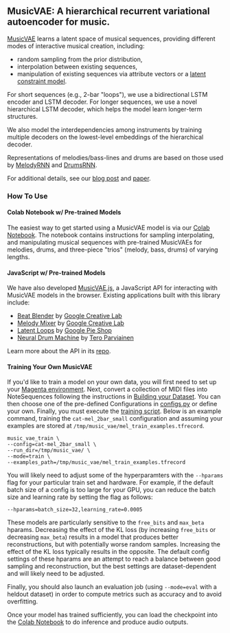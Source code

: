 ## MusicVAE: A hierarchical recurrent variational autoencoder for music.

[MusicVAE](https://g.co/magenta/music-vae) learns a latent space of musical sequences, providing different modes
of interactive musical creation, including:

* random sampling from the prior distribution,
* interpolation between existing sequences,
* manipulation of existing sequences via attribute vectors or a [latent constraint model](https://goo.gl/STGMGx).

For short sequences (e.g., 2-bar "loops"), we use a bidirectional LSTM encoder
and LSTM decoder. For longer sequences, we use a novel hierarchical LSTM
decoder, which helps the model learn longer-term structures.

We also model the interdependencies among instruments by training multiple
decoders on the lowest-level embeddings of the hierarchical decoder.

Representations of melodies/bass-lines and drums are based on those used
by [MelodyRNN](/magenta/models/melody_rnn) and
[DrumsRNN](/magenta/models/drums_rnn).

For additional details, see our [blog post](https://g.co/magenta/music-vae) and [paper](https://goo.gl/magenta/musicvae-paper).

### How To Use

#### Colab Notebook w/ Pre-trained Models
The easiest way to get started using a MusicVAE model is via our
[Colab Notebook](https://g.co/magenta/musicvae-colab).
The notebook contains instructions for sampling interpolating, and manipulating
musical sequences with pre-trained MusicVAEs for melodies, drums, and
three-piece "trios" (melody, bass, drums) of varying lengths.

#### JavaScript w/ Pre-trained Models
We have also developed [MusicVAE.js](https://goo.gl/magenta/musicvae-js), a JavaScript API for interacting with
MusicVAE models in the browser. Existing applications built with this library include:

* [Beat Blender](https://g.co/beatblender) by [Google Creative Lab](https://github.com/googlecreativelab)
* [Melody Mixer](https://g.co/melodymixer) by [Google Creative Lab](https://github.com/googlecreativelab)
* [Latent Loops](https://goo.gl/magenta/latent-loops) by [Google Pie Shop](https://github.com/teampieshop)
* [Neural Drum Machine](https://codepen.io/teropa/pen/RMGxOQ) by [Tero Parviainen](https://github.com/teropa)

Learn more about the API in its [repo](https://goo.gl/magenta/musicvae-js).

#### Training Your Own MusicVAE

If you'd like to train a model on your own data, you will first need to set up
your [Magenta environment](/README.md). Next, convert a collection of MIDI files
into NoteSequences following the instructions in
[Building your Dataset](/magenta/scripts/README.md). You can then choose one of
the pre-defined Configurations in [configs.py](configs.py) or define your own.
Finally, you must execute the [training script](train.py). Below is an example
command, training the `cat-mel_2bar_small` configuration and assuming your
examples are stored at `/tmp/music_vae/mel_train_examples.tfrecord`.

```
music_vae_train \
--config=cat-mel_2bar_small \
--run_dir=/tmp/music_vae/ \
--mode=train \
--examples_path=/tmp/music_vae/mel_train_examples.tfrecord
```

You will likely need to adjust some of the hyperparamters with the `--hparams`
flag for your particular train set and hardware. For example, if the default
batch size of a config is too large for your GPU, you can reduce the batch size
and learning rate by setting the flag as follows:

```
--hparams=batch_size=32,learning_rate=0.0005
```

These models are particularly sensitive to the `free_bits` and `max_beta`
hparams. Decreasing the effect of the KL loss (by increasing `free_bits` or
decreasing `max_beta`) results in a model that produces better reconstructions,
but with potentially worse random samples. Increasing the effect of the KL loss
typically results in the opposite. The default config settings of these hparams
are an attempt to reach a balance between good sampling and reconstruction,
but the best settings are dataset-dependent and will likely need to be adjusted.

Finally, you should also launch an evaluation job (using `--mode=eval` with a
heldout dataset) in order to compute metrics such as accuracy and to avoid
overfitting.

Once your model has trained sufficiently, you can load the checkpoint into the
[Colab Notebook](https://goo.gl/magenta/musicvae-paper) to do inference and
produce audio outputs.
